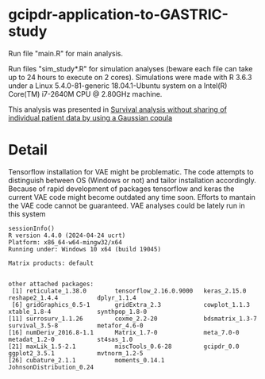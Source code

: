 # gcipdr-application-to-GASTRIC-study

Run file "main.R" for main analysis.

Run files "sim_study*.R" for simulation analyses (beware each file can take up to 24 hours to execute on 2 cores). Simulations were made with R 3.6.3 under a Linux 5.4.0-81-generic 18.04.1-Ubuntu system on a Intel(R) Core(TM) i7-2640M CPU @ 2.80GHz machine.  

This analysis was presented in [Survival analysis without sharing of individual patient data by using a Gaussian copula](https://onlinelibrary.wiley.com/doi/10.1002/pst.2415)

# Detail

Tensorflow installation for VAE might be problematic. The code attempts to distinguish between OS (Windows or not) and tailor installation accordingly. Because of rapid development of packages tensorflow and keras the current VAE code might become outdated any time soon. Efforts to mantain the VAE code cannot be guaranteed.
VAE analyses could be lately run in this system

```
sessionInfo()
R version 4.4.0 (2024-04-24 ucrt)
Platform: x86_64-w64-mingw32/x64
Running under: Windows 10 x64 (build 19045)

Matrix products: default


other attached packages:
 [1] reticulate_1.38.0        tensorflow_2.16.0.9000   keras_2.15.0             reshape2_1.4.4           dplyr_1.1.4             
 [6] gridGraphics_0.5-1       gridExtra_2.3            cowplot_1.1.3            xtable_1.8-4             synthpop_1.8-0          
[11] surrosurv_1.1.26         coxme_2.2-20             bdsmatrix_1.3-7          survival_3.5-8           metafor_4.6-0           
[16] numDeriv_2016.8-1.1      Matrix_1.7-0             meta_7.0-0               metadat_1.2-0            st4sas_1.0              
[21] maxLik_1.5-2.1           miscTools_0.6-28         gcipdr_0.0               ggplot2_3.5.1            mvtnorm_1.2-5           
[26] cubature_2.1.1           moments_0.14.1           JohnsonDistribution_0.24

```